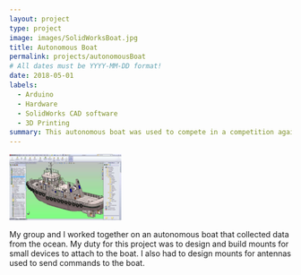 ```yaml
---
layout: project
type: project
image: images/SolidWorksBoat.jpg
title: Autonomous Boat
permalink: projects/autonomousBoat
# All dates must be YYYY-MM-DD format!
date: 2018-05-01
labels:
  - Arduino
  - Hardware
  - SolidWorks CAD software
  - 3D Printing
summary: This autonomous boat was used to compete in a competition against other universities.
---
```

<img class="ui right floated rounded image" src="/images/SolidWorksBoat.jpg" style="max-width: 200px;" style="max-height: 400px;"/>

My group and I worked together on an autonomous boat that collected data from the ocean. My duty for this project was to design and build mounts for small devices to attach to the boat. I also had to design mounts for antennas used to send commands to the boat.
